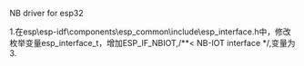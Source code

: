 NB driver for esp32

1.在esp\esp-idf\components\esp_common\include\esp_interface.h中，修改枚举变量esp_interface_t，增加ESP_IF_NBIOT,/**< NB-IOT interface */,变量为3.

